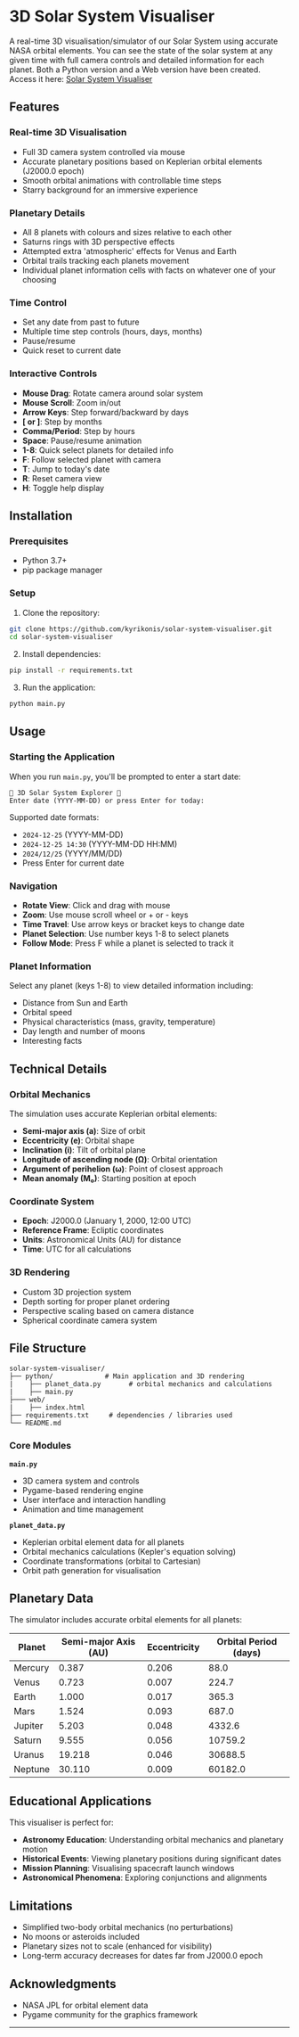 # 3D Solar System Visualiser

A real-time 3D visualisation/simulator of our Solar System using accurate NASA orbital elements. You can see the state of the solar system at any given time with full camera controls and detailed information for each planet.
Both a Python version and a Web version have been created.
Access it here: [Solar System Visualiser](https://kyrikonis.github.io/solar-system-visualiser/)

## Features

### Real-time 3D Visualisation
- Full 3D camera system controlled via mouse
- Accurate planetary positions based on Keplerian orbital elements (J2000.0 epoch)
- Smooth orbital animations with controllable time steps
- Starry background for an immersive experience

### Planetary Details
- All 8 planets with colours and sizes relative to each other
- Saturns rings with 3D perspective effects
- Attempted extra 'atmospheric' effects for Venus and Earth
- Orbital trails tracking each planets movement
- Individual planet information cells with facts on whatever one of your choosing

### Time Control
- Set any date from past to future
- Multiple time step controls (hours, days, months)
- Pause/resume
- Quick reset to current date

### Interactive Controls
- **Mouse Drag**: Rotate camera around solar system
- **Mouse Scroll**: Zoom in/out
- **Arrow Keys**: Step forward/backward by days
- **[ or ]**: Step by months
- **Comma/Period**: Step by hours
- **Space**: Pause/resume animation
- **1-8**: Quick select planets for detailed info
- **F**: Follow selected planet with camera
- **T**: Jump to today's date
- **R**: Reset camera view
- **H**: Toggle help display

## Installation

### Prerequisites
- Python 3.7+
- pip package manager

### Setup
1. Clone the repository:
```bash
git clone https://github.com/kyrikonis/solar-system-visualiser.git
cd solar-system-visualiser
```

2. Install dependencies:
```bash
pip install -r requirements.txt
```

3. Run the application:
```bash
python main.py
```

## Usage

### Starting the Application
When you run `main.py`, you'll be prompted to enter a start date:
```
🌟 3D Solar System Explorer 🌟
Enter date (YYYY-MM-DD) or press Enter for today:
```

Supported date formats:
- `2024-12-25` (YYYY-MM-DD)
- `2024-12-25 14:30` (YYYY-MM-DD HH:MM)
- `2024/12/25` (YYYY/MM/DD)
- Press Enter for current date

### Navigation
- **Rotate View**: Click and drag with mouse
- **Zoom**: Use mouse scroll wheel or + or - keys
- **Time Travel**: Use arrow keys or bracket keys to change date
- **Planet Selection**: Use number keys 1-8 to select planets
- **Follow Mode**: Press F while a planet is selected to track it

### Planet Information
Select any planet (keys 1-8) to view detailed information including:
- Distance from Sun and Earth
- Orbital speed
- Physical characteristics (mass, gravity, temperature)
- Day length and number of moons
- Interesting facts

## Technical Details

### Orbital Mechanics
The simulation uses accurate Keplerian orbital elements:
- **Semi-major axis (a)**: Size of orbit
- **Eccentricity (e)**: Orbital shape
- **Inclination (i)**: Tilt of orbital plane
- **Longitude of ascending node (Ω)**: Orbital orientation
- **Argument of perihelion (ω)**: Point of closest approach
- **Mean anomaly (M₀)**: Starting position at epoch

### Coordinate System
- **Epoch**: J2000.0 (January 1, 2000, 12:00 UTC)
- **Reference Frame**: Ecliptic coordinates
- **Units**: Astronomical Units (AU) for distance
- **Time**: UTC for all calculations

### 3D Rendering
- Custom 3D projection system
- Depth sorting for proper planet ordering
- Perspective scaling based on camera distance
- Spherical coordinate camera system

## File Structure

```
solar-system-visualiser/
├── python/             # Main application and 3D rendering
|    ├── planet_data.py       # orbital mechanics and calculations
|    ├── main.py
├─── web/
|    ├── index.html
├── requirements.txt     # dependencies / libraries used
└── README.md
```

### Core Modules

**`main.py`**
- 3D camera system and controls
- Pygame-based rendering engine
- User interface and interaction handling
- Animation and time management

**`planet_data.py`**
- Keplerian orbital element data for all planets
- Orbital mechanics calculations (Kepler's equation solving)
- Coordinate transformations (orbital to Cartesian)
- Orbit path generation for visualisation

## Planetary Data

The simulator includes accurate orbital elements for all planets:

| Planet  | Semi-major Axis (AU) | Eccentricity | Orbital Period (days) |
|---------|---------------------|--------------|----------------------|
| Mercury | 0.387               | 0.206        | 88.0                 |
| Venus   | 0.723               | 0.007        | 224.7                |
| Earth   | 1.000               | 0.017        | 365.3                |
| Mars    | 1.524               | 0.093        | 687.0                |
| Jupiter | 5.203               | 0.048        | 4332.6               |
| Saturn  | 9.555               | 0.056        | 10759.2              |
| Uranus  | 19.218              | 0.046        | 30688.5              |
| Neptune | 30.110              | 0.009        | 60182.0              |

## Educational Applications

This visualiser is perfect for:
- **Astronomy Education**: Understanding orbital mechanics and planetary motion
- **Historical Events**: Viewing planetary positions during significant dates
- **Mission Planning**: Visualising spacecraft launch windows
- **Astronomical Phenomena**: Exploring conjunctions and alignments

## Limitations

- Simplified two-body orbital mechanics (no perturbations)
- No moons or asteroids included
- Planetary sizes not to scale (enhanced for visibility)
- Long-term accuracy decreases for dates far from J2000.0 epoch

## Acknowledgments

- NASA JPL for orbital element data
- Pygame community for the graphics framework

---
